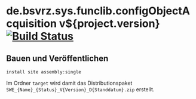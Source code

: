 de.bsvrz.sys.funclib.configObjectAcquisition v${project.version} [![Build Status](https://travis-ci.org/datenverteiler/de.bsvrz.sys.funclib.configObjectAcquisition.svg?branch=master)](https://travis-ci.org/datenverteiler/de.bsvrz.sys.funclib.configObjectAcquisition)
====================================================


Bauen und Veröffentlichen
-------------------------

    install site assembly:single

Im Ordner `target` wird damit das Distributionspaket
`SWE_{Name}_{Status}_V{Version}_D{Standdatum}.zip` erstellt.
